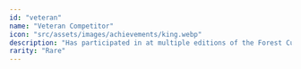 ```yaml
---
id: "veteran"
name: "Veteran Competitor"
icon: "src/assets/images/achievements/king.webp"
description: "Has participated in at multiple editions of the Forest Cup."
rarity: "Rare"
---
```

